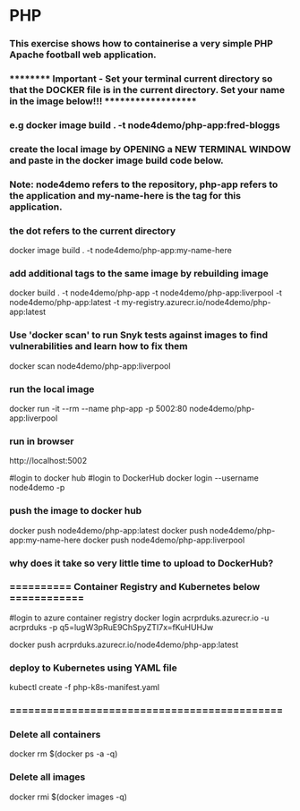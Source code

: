 
# PHP
### This exercise shows how to containerise a very simple PHP Apache football web application. 

### ******** Important - Set your terminal current directory so that the DOCKER file is in the current directory. Set your name in the image below!!! ******************

### e.g docker image build . -t node4demo/php-app:fred-bloggs 
###
### create the local image by OPENING a NEW TERMINAL WINDOW and paste in the docker image build code below. 
### Note: node4demo refers to the repository, php-app refers to the application and my-name-here is the tag for this application. 
### the dot refers to the current directory

docker image build . -t node4demo/php-app:my-name-here 

### add additional tags to the same image by rebuilding image
docker build . -t node4demo/php-app -t node4demo/php-app:liverpool -t node4demo/php-app:latest -t my-registry.azurecr.io/node4demo/php-app:latest

### Use 'docker scan' to run Snyk tests against images to find vulnerabilities and learn how to fix them
docker scan node4demo/php-app:liverpool

### run the local image
docker run -it --rm  --name php-app -p 5002:80 node4demo/php-app:liverpool

### run in browser
http://localhost:5002

#login to docker hub
#login to DockerHub
docker login --username node4demo -p <password>

### push the image to docker hub
docker push node4demo/php-app:latest
docker push node4demo/php-app:my-name-here
docker push node4demo/php-app:liverpool

### why does it take so very little time to upload to DockerHub?

### ========== Container Registry and Kubernetes below ============

#login to azure container registry
docker login acrprduks.azurecr.io -u acrprduks -p q5=lugW3pRuE9ChSpyZTI7x=fKuHUHJw

docker push acrprduks.azurecr.io/node4demo/php-app:latest

### deploy to Kubernetes using YAML file
kubectl create -f php-k8s-manifest.yaml

### ============================================

### Delete all containers
docker rm $(docker ps -a -q)

### Delete all images
docker rmi $(docker images -q)


